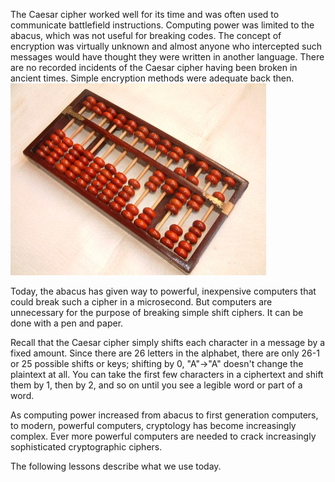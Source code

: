 
The Caesar cipher worked well for its time and was often used to communicate battlefield instructions. Computing power was limited to the abacus, which was not useful for breaking codes. The concept of encryption was virtually unknown and almost anyone who intercepted such messages would have thought they were written in another language. There are no recorded incidents of the Caesar cipher having been broken in ancient times. Simple encryption methods were adequate back then.
![.guides/img/Boulier1](.guides/img/Boulier1.jpg)

Today, the abacus has given way to powerful, inexpensive computers that could break such a cipher in a microsecond. But computers are unnecessary for the purpose of breaking simple shift ciphers. It can be done with a pen and paper.

Recall that the Caesar cipher simply shifts each character in a message by a fixed amount. Since there are 26 letters in the alphabet, there are only 26-1 or 25 possible shifts or keys; shifting by 0, "A"->"A" doesn't change the plaintext at all. You can take the first few characters in a ciphertext and shift them by 1, then by 2, and so on until you see a legible word or part of a word.

As computing power increased from abacus to first generation computers, to modern, powerful computers, cryptology has become increasingly complex. Ever more powerful computers are needed to crack increasingly sophisticated cryptographic ciphers. 

The following lessons describe what we use today.  


